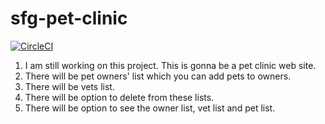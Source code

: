 # sfg-pet-clinic
[![CircleCI](https://circleci.com/gh/halilhicyilmaz/sfg-pet-clinic.svg?style=svg)](https://circleci.com/gh/halilhicyilmaz/sfg-pet-clinic)
1. I am still working on this project. This is gonna be a pet clinic web site.
2. There will be pet owners' list which you can add pets to owners.
3. There will be vets list.
4. There will be option to delete from these lists.
5. There will be option to see the owner list, vet list and pet list.
